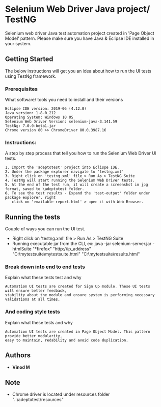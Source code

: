 # Selenium Web Driver Java project/ TestNG

Selenium web driver Java test automation project created in 'Page Object Model' pattern.
Please make sure you have Java & Eclipse IDE installed in your system.

## Getting Started

The below instructions will get you an idea about how to run the UI tests using TestNg framework.

### Prerequisites

What software/ tools you need to install and their versions

```
Eclipse IDE version: 2019-06 (4.12.0)
Java version: 1.8.0_212
Operating System: Windows 10 OS
Selenium Web Driver Version: selenium-java-3.141.59
TestNg: 7.0.0-beta1.jar
Chrome version 80 >> ChromeDriver 80.0.3987.16
```

### Instructions:

A step by step process that tell you how to run the Selenium Web Driver UI tests.

```
1. Import the 'adeptotest' project into Eclispe IDE.
2. Under the package explorer navigate to 'testng.xml'
3. Right click on 'testng.xml' file > Run As > TestNG Suite
4. TestNg will start running the Selenium Web Driver tests.
5. At the end of the test run, it will create a screenshot in jpg format, saved to \adeptotest folder.
6. To see the test results - Expand the 'test-output' folder under package explorer, right 
   click on 'emailable-report.html' > open it with Web Browser.

```

## Running the tests

Couple of ways you can run the UI test. 

* Right click on 'testng.xml' file > Run As > TestNG Suite
* Running executable jar from the CLI, ex: java -jar selenium-server.jar -htmlSuite 
"*firefox" "http://ip_address" "C:\mytestsuite\mytestsuite.html"  "C:\mytestsuite\results.html"
  

### Break down into end to end tests

Explain what these tests test and why

```
Automation UI tests are created for Sign Up module. These UI tests will ensure better feedback, 
stability about the module and ensure system is performing necessary validations at all times.

```

### And coding style tests

Explain what these tests and why

```
Automation UI tests are created in Page Object Model. This pattern provide better modularity, 
easy to maintain, redability and avoid code duplication.
```

## Authors

* **Vinod M**


## Note

* Chrome driver is located under resources folder "..\adeptotest\resources"


